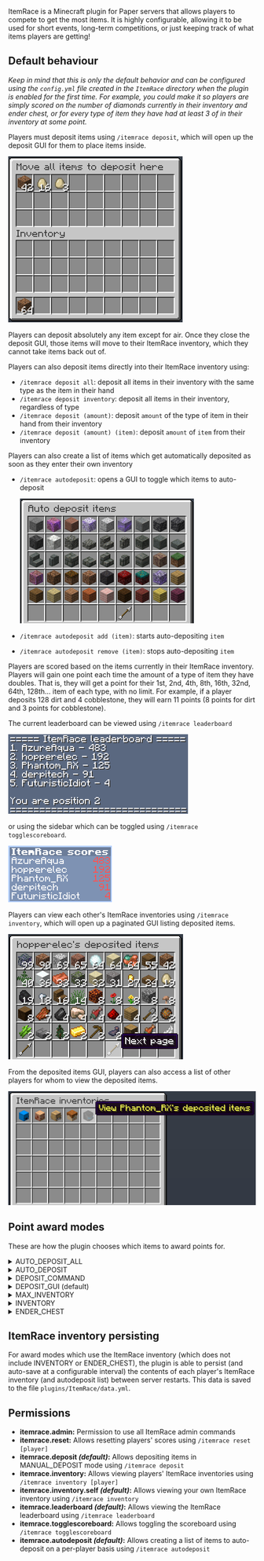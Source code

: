 ItemRace is a Minecraft plugin for Paper servers that allows players to compete to get the most items. It is highly configurable, allowing it to be used for short events, long-term competitions, or just keeping track of what items players are getting!

## Default behaviour
*Keep in mind that this is only the default behavior and can be configured using the `config.yml` file created in the `ItemRace` directory when the plugin is enabled for the first time.
For example, you could make it so players are simply scored on the number of diamonds currently in their inventory and ender chest, or for every type of item they have had at least 3 of in their inventory at some point.*

Players must deposit items using `/itemrace deposit`, which will open up the deposit GUI for them to place items inside.

![Deposit GUI - Chest UI with title "Move all items to deposit here"](screenshots/deposit-gui.webp)

Players can deposit absolutely any item except for air. Once they close the deposit GUI, those items will move to their ItemRace inventory, which they cannot take items back out of.

Players can also deposit items directly into their ItemRace inventory using:
- `/itemrace deposit all`: deposit all items in their inventory with the same type as the item in their hand
- `/itemrace deposit inventory`: deposit all items in their inventory, regardless of type
- `/itemrace deposit (amount)`: deposit `amount` of the type of item in their hand from their inventory
- `/itemrace deposit (amount) (item)`: deposit `amount` of `item` from their inventory

Players can also create a list of items which get automatically deposited as soon as they enter their own inventory
- `/itemrace autodeposit`: opens a GUI to toggle which items to auto-deposit
  
  ![Auto-deposit GUI - Double Chest UI with title "Auto-deposit items", containing many items with some of them enchanted, and one button at the bottom](screenshots/auto-deposit-gui.webp)
- `/itemrace autodeposit add (item)`: starts auto-depositing `item`
- `/itemrace autodeposit remove (item)`: stops auto-depositing `item`

Players are scored based on the items currently in their ItemRace inventory. Players will gain one point each time the amount of a type of item they have doubles. That is, they will get a point for their 1st, 2nd, 4th, 8th, 16th, 32nd, 64th, 128th... item of each type, with no limit. For example, if a player deposits 128 dirt and 4 cobblestone, they will earn 11 points (8 points for dirt and 3 points for cobblestone).

The current leaderboard can be viewed using `/itemrace leaderboard`

![ItemRace leaderboard shown in chat](screenshots/leaderboard-chat.webp)

or using the sidebar which can be toggled using `/itemrace togglescoreboard`.

![ItemRace leaderboard shown in sidebar](screenshots/scoreboard-sidebar.webp)

Players can view each other's ItemRace inventories using `/itemrace inventory`, which will open up a paginated GUI listing deposited items.

![Inventory GUI - Double chest with title "hopperelec's deposited items" and with two buttons on the bottom, one named "Next page"](screenshots/deposited-items-gui.webp)

From the deposited items GUI, players can also access a list of other players for whom to view the deposited items.

![Players GUI - Double chest with title "ItemRace inventories" containing player skulls, one named "View Phantom_RX's deposited items"](screenshots/players-gui.webp)


## Point award modes
These are how the plugin chooses which items to award points for.

<details>
	<summary>AUTO_DEPOSIT_ALL</summary>
	<p>All items a player picks up are automatically moved into their ItemRace inventory, which they cannot take items out of.</p>
</details>
<details>
	<summary>AUTO_DEPOSIT</summary>
	<p>
    Similar to AUTO_DEPOSIT_ALL but only items which the player can earn points for will be deposited.
    This is only really useful if a denylist has been created
    </p>
</details>
<details>
	<summary>DEPOSIT_COMMAND</summary>
	<p>
    Similar to AUTO_DEPOSIT, but players choose which items to move to their ItemRace inventory using `/itemrace deposit`.
    If no arguments are specified, the item in the player's hand is deposited.
    </p>
</details>
<details>
	<summary>DEPOSIT_GUI (default)</summary>
	<p>
    Similar to DEPOSIT_COMMAND except, if no arguments are specified, then an inventory GUI is opened.
    Players can move any items they wish to deposit into that inventory.
    </p>
</details>
<details>
	<summary>MAX_INVENTORY</summary>
	<p>Similar to AUTO_DEPOSIT, but players do not lose deposited items. Instead, their ItemRace inventory is based on the maximum amount of a given item they have held in their inventory at any time.</p>
</details>
<details>
	<summary>INVENTORY</summary>
	<p>Players are scored based on the items currently in their inventory.</p>
</details>
<details>
	<summary>ENDER_CHEST</summary>
	<p>Similar to INVENTORY, but also includes items in their ender chest.</p>
</details>

## ItemRace inventory persisting
For award modes which use the ItemRace inventory (which does not include INVENTORY or ENDER_CHEST), the plugin is able to persist (and auto-save at a configurable interval) the contents of each player's ItemRace inventory (and autodeposit list) between server restarts. This data is saved to the file `plugins/ItemRace/data.yml`.

## Permissions
- **itemrace.admin:** Permission to use all ItemRace admin commands
- **itemrace.reset:** Allows resetting players' scores using `/itemrace reset [player]`
- **itemrace.deposit *(default)*:** Allows depositing items in MANUAL_DEPOSIT mode using `/itemrace deposit`
- **itemrace.inventory:** Allows viewing players' ItemRace inventories using `/itemrace inventory [player]`
- **itemrace.inventory.self *(default)*:** Allows viewing your own ItemRace inventory using `/itemrace inventory`
- **itemrace.leaderboard *(default)*:** Allows viewing the ItemRace leaderboard using `/itemrace leaderboard`
- **itemrace.togglescoreboard:** Allows toggling the scoreboard using `/itemrace togglescoreboard`
- **itemrace.autodeposit *(default)*:** Allows creating a list of items to auto-deposit on a per-player basis using `/itemrace autodeposit`